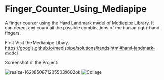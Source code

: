 
# Finger_Counter_Using_Mediapipe
 A finger counter using the Hand Landmark model of Mediapipe Library. It can detect and count all the possible combinations of the human right-hand fingers.

First Visit the Mediapipe Libary. https://google.github.io/mediapipe/solutions/hands.html#hand-landmark-model

Screenshot of the Project:

![resize-16208508712055039602ok](https://user-images.githubusercontent.com/28311232/118039317-0414c800-b392-11eb-9fca-acd696f8b842.png)
![Collage](https://user-images.githubusercontent.com/28311232/118038965-98325f80-b391-11eb-8a5e-179f609bdfa9.JPG)


 
